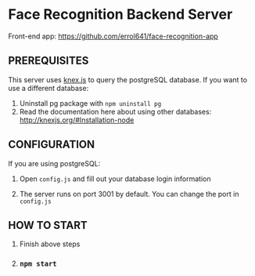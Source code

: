# Face Recognition Backend Server

Front-end app: https://github.com/errol641/face-recognition-app

## PREREQUISITES

This server uses [knex.js](https://www.npmjs.com/package/knex) to query the postgreSQL database.
If you want to use a different database:

1. Uninstall pg package with `npm uninstall pg`
2. Read the documentation here about using other databases: http://knexjs.org/#Installation-node

## CONFIGURATION 

If you are using postgreSQL:

1. Open `config.js` and fill out your database login information 

2. The server runs on port 3001 by default. You can change the port in `config.js`

## HOW TO START

1. Finish above steps
2. ### `npm start`
